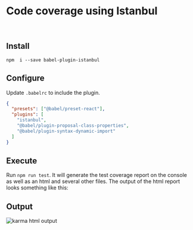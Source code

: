 # Code coverage using Istanbul

&nbsp;

## Install

```shell
npm  i --save babel-plugin-istanbul
```

## Configure

Update `.babelrc` to include the plugin.

```json
{
  "presets": ["@babel/preset-react"],
  "plugins": [
    "istanbul",
    "@babel/plugin-proposal-class-properties",
    "@babel/plugin-syntax-dynamic-import"
  ]
}
```

## Execute

Run `npm run test`. It will generate the test coverage report on the console as well as an html and several other files. The output of the html report looks something like this:


## Output

![karma html output](/posts/web/karma-html-output.jpg "karma html output")
